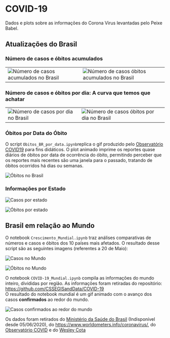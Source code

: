 # COVID-19
Dados e plots sobre as informações do Corona Virus levantadas pelo Peixe Babel.

## Atualizações do Brasil 

### Número de casos e óbitos acumulados

|                                                                                ||
|--------------------------------------------------------------------------------|--------------------------------------------------------------------------------|
|![Número de casos acumulados no Brasil](https://github.com/peixebabel/COVID-19/blob/master/imagens/casos.png?raw=true)|![Número de casos óbitos acumulados no Brasil](https://github.com/peixebabel/COVID-19/blob/master/imagens/obitos.png?raw=true)|

### Número de casos e óbitos por dia: A curva que temos que achatar

|                                                                                ||
|--------------------------------------------------------------------------------|--------------------------------------------------------------------------------|
|![Número de casos por dia no Brasil](https://github.com/peixebabel/COVID-19/blob/master/imagens/casos-por-dia.png?raw=true)|![Número de casos óbitos por dia no Brasil](https://github.com/peixebabel/COVID-19/blob/master/imagens/obitos-por-dia.png?raw=true)|

### Óbitos por Data do Óbito
O script ```Obitos_BR_por_data.ipynb```replica o gif produzido pelo [Observatório COVID19](https://covid19br.github.io/%E2%80%9D#fig1%22) para fins didáticos. O plot animado imprime os reportes quase diários de óbitos por data de ocorrência do óbito, permitindo perceber que os reportes mais recentes são uma janela para o passado, tratando de óbitos ocorridos há dias ou semanas.

![Óbitos no Brasil](https://github.com/peixebabel/COVID-19/blob/master/imagens/obitos-br-por-data.gif?raw=true)

### Informações por Estado


![Casos por estado](https://github.com/peixebabel/COVID-19/blob/master/imagens/casos-por-estado.png?raw=true)

![Óbitos por estado](https://github.com/peixebabel/COVID-19/blob/master/imagens/obitos-por-estado.png?raw=true)


## Brasil em relação ao Mundo 

O notebook ```Crescimento_Mundial.ipynb``` traz análises comparativas de números e casos e óbitos dos 10 países mais afetados. O resultado desse script são as seguintes imagens (referentes a 20 de Maio):

![Casos no Mundo](https://github.com/peixebabel/COVID-19/blob/master/imagens/2020-05-20-casos.png?raw=true)

![Óbitos no Mundo](https://github.com/peixebabel/COVID-19/blob/master/imagens/2020-05-20-obitos.png?raw=true)


O notebook ```COVID-19_Mundial.ipynb``` compila as informações do mundo inteiro, divididas por região. As informações foram retiradas do repositório: https://github.com/CSSEGISandData/COVID-19 <br>
O resultado do notebook mundial é um gif animado com o avanço dos casos **confirmados** ao redor do mundo.

![Casos confirmados ao redor do mundo](https://github.com/peixebabel/COVID-19/blob/master/imagens/mundial-covid19.gif?raw=true)



Os dados foram retirados do [Ministério da Saúde do Brasil](http://covid.saude.gov.br/) (Indisponível desde 05/06/2020), do https://www.worldometers.info/coronavirus/, do [Observatório COVID](https://covid19br.github.io/) e do [Wesley Cota](https://covid19br.wcota.me/)
